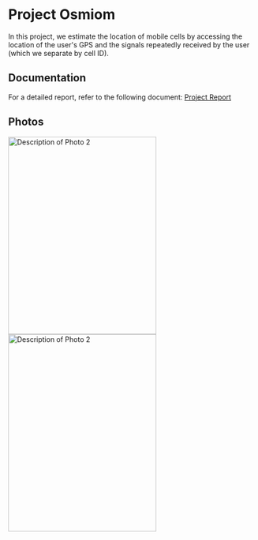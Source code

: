 # Project Osmiom

In this project, we estimate the location of mobile cells by accessing the location of the user's GPS and the signals repeatedly received by the user (which we separate by cell ID).

## Documentation
For a detailed report, refer to the following document:
[Project Report](https://github.com/jasminet2001/osmiom/blob/report/gozareshkar2%20(1).pdf)


## Photos

<img src="https://github.com/jasminet2001/osmiom/assets/16831241/b758b2c3-1379-40d4-b7d6-2f5a6b9a2ba7" alt="Description of Photo 2" width="300" height="400">
<img src="https://github.com/jasminet2001/osmiom/assets/16831241/7f1eefca-c5b7-4b9d-b2c2-84724c1bb64c" alt="Description of Photo 2" width="300" height="400">



